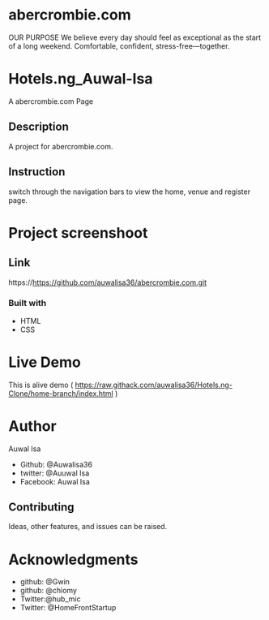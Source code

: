 # abercrombie.com
OUR PURPOSE We believe every day should feel as exceptional as the start of a long weekend. Comfortable, confident, stress-free—together.
# Hotels.ng_Auwal-Isa
A abercrombie.com Page

## Description
A project for abercrombie.com.

## Instruction
switch through the navigation bars to view the home, venue and register page.

# Project screenshoot


## Link
https://https://github.com/auwalisa36/abercrombie.com.git

### Built with
* HTML
* CSS


# Live Demo
This is alive demo ( https://raw.githack.com/auwalisa36/Hotels.ng-Clone/home-branch/index.html )

# Author
Auwal Isa

* Github: @Auwalisa36
* twitter: @Auuwal Isa
* Facebook: Auwal Isa


## Contributing
Ideas, other features, and issues can be raised.

# Acknowledgments
* github: @Gwin
* github: @chiomy
* Twitter:@hub_mic
* Twitter: @HomeFrontStartup






